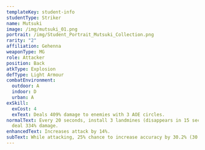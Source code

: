 ```yaml
---
templateKey: student-info
studentType: Striker
name: Mutsuki
image: /img/mutsuki_01.png
portrait: /img/Student_Portrait_Mutsuki_Collection.png
rarity: "2"
affiliation: Gehenna
weaponType: MG
role: Attacker
position: Back
atkType: Explosion
defType: Light Armour
combatEnvironment:
  outdoor: A
  indoor: D
  urban: A
exSkill:
  exCost: 4
  exText: Deals 409% damage to enemies with 3 AOE circles.
normalText: Every 20 seconds, install 3 landmines (disappears in 15 sec) that
  deal 334% damage.
enhancedText: Increases attack by 14%.
subText: While attacking, 25% chance to increase accuracy by 30.2% (30 sec) (CD 25 sec).
---
```

